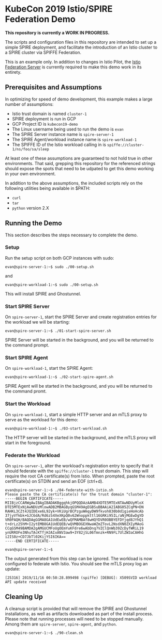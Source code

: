 # KubeCon 2019 Istio/SPIRE Federation Demo
**This repository is currently a WORK IN PROGRESS.**

The scripts and configuration files in this repository are intended to set up a simple SPIRE deployment, and facilitate the introduction of an Istio cluster to a SPIRE cluster via SPIFFE Federation.

This is an example only. In addition to changes in Istio Pilot, the [Istio Federation Server](https://github.com/evan2645/istio-federation-server) is currently required to make this demo work in its entirety.

## Prerequisites and Assumptions
In optimizing for speed of demo development, this example makes a large number of assumptions:
* Istio trust domain is named `cluster-1`
* SPIRE deployment is run in GCP
* GCP Project ID is `kubecon19-demo`
* The Linux username being used to run the demo is `evan`
* The SPIRE Server instance name is `spire-server-1`
* The SPIRE Agent/workload instance name is `spire-workload-1`
* The SPIFFE ID of the Istio workload calling in is `spiffe://cluster-1/ns/foo/sa/sleep`

At least one of these assumptions are guaranteed to not hold true in other environments. That said, grepping this repository for the referenced strings should expose the spots that need to be udpated to get this demo working in your own environment.

In addition to the above assumptions, the included scripts rely on the following utilities being available in $PATH:
* `curl`
* `tar`
* `python` version 2.X

## Running the Demo
This section describes the steps necessary to complete the demo.

### Setup
Run the setup script on both GCP instances with sudo:
```
evan@spire-server-1:~$ sudo ./00-setup.sh
```
and
```
evan@spire-workload-1:~$ sudo ./00-setup.sh
```

This will install SPIRE and Ghostunnel.

### Start SPIRE Server
On `spire-server-1`, start the SPIRE Server and create registration entries for the workload we will be starting:
```
evan@spire-server-1:~$ ./01-start-spire-server.sh
```

SPIRE Server will be started in the background, and you will be returned to the command prompt.

### Start SPIRE Agent
On `spire-workload-1`, start the SPIRE Agent:
```
evan@spire-workload-1:~$ ./02-start-spire-agent.sh
```

SPIRE Agent will be started in the background, and you will be returned to the command promt.

### Start the Workload
On `spire-workload-1`, start a simple HTTP server and an mTLS proxy to serve as the workload for this demo:
```
evan@spire-workload-1:~$ ./03-start-workload.sh
```

The HTTP server will be started in the background, and the mTLS proxy will start in the foreground.

### Federate the Workload
On `spire-server-1`, alter the workload's registration entry to specify that it should federate with the `spiffe://cluster-1` trust domain. This step will require the root CA certificate(s) from Istio. When prompted, paste the root certificate(s) on STDIN and send an EOF (ctrl+d).
```
evan@spire-server-1:~$ ./04-federate-with-istio.sh
Please paste the CA certificate(s) for the trust domain "cluster-1":
-----BEGIN CERTIFICATE-----
MIIBjzCCARWgAwIBAgIBADAKBggqhkjOPQQDAzAAMB4XDTE5MTExNTAwNDUyMloX
DTE5MTExNjAwNDUzMlowADB2MBAGByqGSM49AgEGBSuBBAAiA2IABG05ZCqPN+DN
RAHKL3CZt4JQIDExe6L92yk+VKiUgrBCPzguWmqyDW9fkvoh830b0d1gieHoHcAb
37jyVfkbk+GJC6dA/Rd6zS4XeXKpQ0v62Wnoppkttl16GRKi95IL/aNjMGEwDgYD
VR0PAQH/BAQDAgGGMA8GA1UdEwEB/wQFMAMBAf8wHQYDVR0OBBYEFDYjqd8JYhQ1
t+drLz25hM+I2ytEMB8GA1UdEQEB/wQVMBOGEXNwaWZmZTovL2NsdXN0ZXIyMAoG
CCqGSM49BAMDA2gAMGUCMFoUgOEmYuKFdre6wAbDnq7VZClQnWb39ZcDyfWRiL19
ynURROFe3NhuTAcKTfjHJAIxANV3aw9+3Y82jSL06Tmnzk+RN9FL7UlZW3aCAHhG
i2IS0z+CD7JbTl02KijYSI6IKA==
-----END CERTIFICATE-----

evan@spire-server-1:~$
```

The output generated from this step can be ignored. The workload is now configured to federate with Istio. You should see the mTLS proxy log an update:

```
[25316] 2019/11/16 00:50:28.899498 (spiffe) [DEBUG]: X509SVID workload API update received
```

## Cleaning Up
A cleanup script is provided that will remove the SPIRE and Ghostunnel installations, as well as artifacts downloaded as part of the install process. Please note that running processes will need to be stopped manually. Among them are `spire-server`, `spire-agent`, and `python`.
```
evan@spire-server-1:~$ ./90-clean.sh
```

